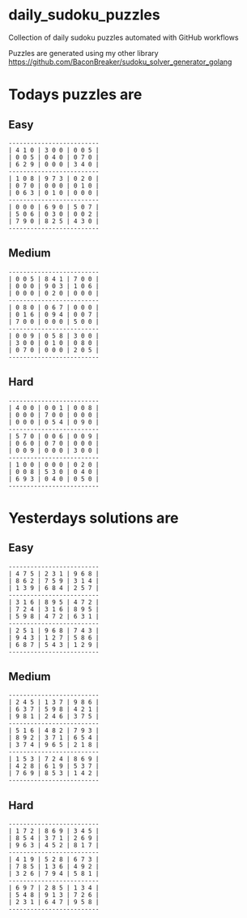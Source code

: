 
# daily_sudoku_puzzles 

Collection of daily sudoku puzzles automated with GitHub workflows 

Puzzles are generated using my other library https://github.com/BaconBreaker/sudoku_solver_generator_golang 
 

# Todays puzzles are 

## Easy 

```
-------------------------
| 4 1 0 | 3 0 0 | 0 0 5 | 
| 0 0 5 | 0 4 0 | 0 7 0 | 
| 6 2 9 | 0 0 0 | 3 4 0 | 
-------------------------
| 1 0 8 | 9 7 3 | 0 2 0 | 
| 0 7 0 | 0 0 0 | 0 1 0 | 
| 0 6 3 | 0 1 0 | 0 0 0 | 
-------------------------
| 0 0 0 | 6 9 0 | 5 0 7 | 
| 5 0 6 | 0 3 0 | 0 0 2 | 
| 7 9 0 | 8 2 5 | 4 3 0 | 
-------------------------
```
## Medium 

```
-------------------------
| 0 0 5 | 8 4 1 | 7 0 0 | 
| 0 0 0 | 9 0 3 | 1 0 6 | 
| 0 0 0 | 0 2 0 | 0 0 0 | 
-------------------------
| 0 8 0 | 0 6 7 | 0 0 0 | 
| 0 1 6 | 0 9 4 | 0 0 7 | 
| 7 0 0 | 0 0 0 | 5 0 0 | 
-------------------------
| 0 0 9 | 0 5 8 | 3 0 0 | 
| 3 0 0 | 0 1 0 | 0 8 0 | 
| 0 7 0 | 0 0 0 | 2 0 5 | 
-------------------------
```
## Hard 

```
-------------------------
| 4 0 0 | 0 0 1 | 0 0 8 | 
| 0 0 0 | 7 0 0 | 0 0 0 | 
| 0 0 0 | 0 5 4 | 0 9 0 | 
-------------------------
| 5 7 0 | 0 0 6 | 0 0 9 | 
| 0 6 0 | 0 7 0 | 0 0 0 | 
| 0 0 9 | 0 0 0 | 3 0 0 | 
-------------------------
| 1 0 0 | 0 0 0 | 0 2 0 | 
| 0 0 8 | 5 3 0 | 0 4 0 | 
| 6 9 3 | 0 4 0 | 0 5 0 | 
-------------------------
```
# Yesterdays solutions are 

## Easy 

```
-------------------------
| 4 7 5 | 2 3 1 | 9 6 8 | 
| 8 6 2 | 7 5 9 | 3 1 4 | 
| 1 3 9 | 6 8 4 | 2 5 7 | 
-------------------------
| 3 1 6 | 8 9 5 | 4 7 2 | 
| 7 2 4 | 3 1 6 | 8 9 5 | 
| 5 9 8 | 4 7 2 | 6 3 1 | 
-------------------------
| 2 5 1 | 9 6 8 | 7 4 3 | 
| 9 4 3 | 1 2 7 | 5 8 6 | 
| 6 8 7 | 5 4 3 | 1 2 9 | 
-------------------------
```
## Medium 

```
-------------------------
| 2 4 5 | 1 3 7 | 9 8 6 | 
| 6 3 7 | 5 9 8 | 4 2 1 | 
| 9 8 1 | 2 4 6 | 3 7 5 | 
-------------------------
| 5 1 6 | 4 8 2 | 7 9 3 | 
| 8 9 2 | 3 7 1 | 6 5 4 | 
| 3 7 4 | 9 6 5 | 2 1 8 | 
-------------------------
| 1 5 3 | 7 2 4 | 8 6 9 | 
| 4 2 8 | 6 1 9 | 5 3 7 | 
| 7 6 9 | 8 5 3 | 1 4 2 | 
-------------------------
```
## Hard 

```
-------------------------
| 1 7 2 | 8 6 9 | 3 4 5 | 
| 8 5 4 | 3 7 1 | 2 6 9 | 
| 9 6 3 | 4 5 2 | 8 1 7 | 
-------------------------
| 4 1 9 | 5 2 8 | 6 7 3 | 
| 7 8 5 | 1 3 6 | 4 9 2 | 
| 3 2 6 | 7 9 4 | 5 8 1 | 
-------------------------
| 6 9 7 | 2 8 5 | 1 3 4 | 
| 5 4 8 | 9 1 3 | 7 2 6 | 
| 2 3 1 | 6 4 7 | 9 5 8 | 
-------------------------
```
